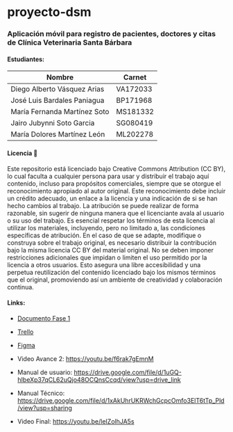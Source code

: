 # proyecto-dsm

### Aplicación móvil para registro de pacientes, doctores y citas de Clínica Veterinaria Santa Bárbara

#### Estudiantes:

| Nombre  | Carnet |
| ------------- | ------------- |
| Diego Alberto Vásquez Arias | VA172033
| José Luis Bardales Paniagua | BP171968 |
| María Fernanda Martínez Soto | MS181332 |
| Jairo Jubynni Soto Garcia | SG080419 |
| María Dolores Martínez León | ML202278 |

#### Licencia 📄

Este repositorio está licenciado bajo Creative Commons Attribution (CC BY), lo cual faculta a cualquier persona para usar y distribuir el trabajo aquí contenido, incluso para propósitos comerciales, siempre que se otorgue el reconocimiento apropiado al autor original. Este reconocimiento debe incluir un crédito adecuado, un enlace a la licencia y una indicación de si se han hecho cambios al trabajo. La atribución se puede realizar de forma razonable, sin sugerir de ninguna manera que el licenciante avala al usuario o su uso del trabajo. Es esencial respetar los términos de esta licencia al utilizar los materiales, incluyendo, pero no limitado a, las condiciones específicas de atribución. En el caso de que se adapte, modifique o construya sobre el trabajo original, es necesario distribuir la contribución bajo la misma licencia CC BY del material original. No se deben imponer restricciones adicionales que impidan o limiten el uso permitido por la licencia a otros usuarios. Esto asegura una libre accesibilidad y una perpetua reutilización del contenido licenciado bajo los mismos términos que el original, promoviendo así un ambiente de creatividad y colaboración continua.
#### Links:

* [Documento Fase 1](https://drive.google.com/file/d/1cqTRl9Sl3HUe1x9TUaaj4aSMV8nsSF4e/view?usp=sharing)
* [Trello](https://trello.com/b/tnitSMLo/proyecto-dsm-2023)
* [Figma](https://www.figma.com/file/xB5ItxLm2GXKmb70ljnGkM/DSM?type=design&node-id=0-1&mode=design)

* Video Avance 2: https://youtu.be/f6rak7gEmnM
* Manual de usuario: https://drive.google.com/file/d/1uGQ-hIbeXp37qCL62uQjo48OCQnsCcqd/view?usp=drive_link
* Manual Técnico: https://drive.google.com/file/d/1xAkUhrUKRWchGcpcOmfo3ElT6tTp_Pld/view?usp=sharing

* Video Final: https://youtu.be/leIZolhJA5s
